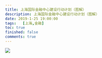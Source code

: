 ```yaml
---
title: 上海国际金融中心建设行动计划（图解）
description: 上海国际金融中心建设行动计划（图解）
date: 2019-1-25 19:00:00
tags:	[上海,金融]
toc: true
finished: false
comments: true
---
```


![](http://blog.oneforce.cn/images/20190125/shjr1.jpg)
